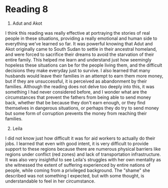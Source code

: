 # Reading 8
1. Adut and Akot

I think this reading was really effective at portraying the stories of real people in these situations, providing a really emotional and human side to everything we've learned so far. It was powerful knowing that Adut and Akot originally came to South Sudan to settle in their ancestral homeland, and were forced to sacrifice their dreams to avoid the starvation of their entire family. This helped me learn and understand just how seemingly hopeless these situations can be for the people living them, and the difficult decisions they make everyday just to survive. I also learned that many husbands would leave their families in an attempt to earn them more money, but if they are unsuccessful, it is perceived as abandonment by their families. Although the reading does not delve too deeply into this, it was something I had never considered before, and I wonder what are the circumstances that prevent the fathers from being able to send money back, whether that be because they don't earn enough, or they find themselves in dangerous situations, or perhaps they do try to send money but some form of corruption prevents the money from reaching their families.

2. Leila

I did not know just how difficult it was for aid workers to actually do their jobs. I learned that even with good intent, it is very difficult to provide support to these regions because there are numerous physical barriers like regions under conflict (red zones) and lack of transportation infrastructure. It was also very insightful to see Leila's struggles with her own mentality as she witnessed the extent of suffering experienced by entire nations of people, while coming from a privileged background. The "shame" she described was not something I expected, but with some thought, is understandable to feel in her circumstance.